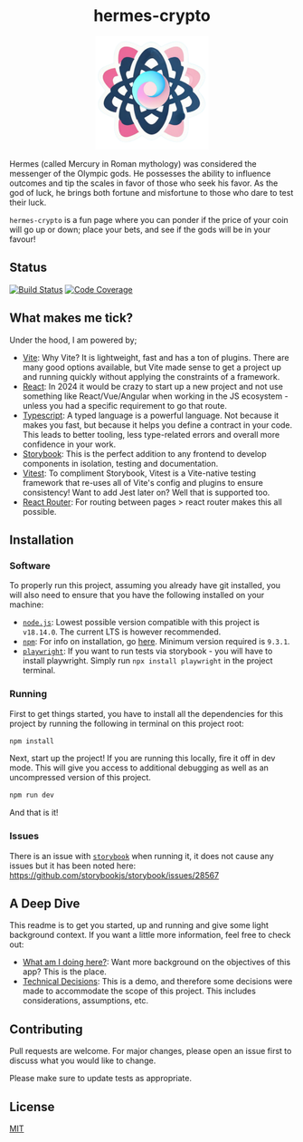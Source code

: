 <h1 align="center"> hermes-crypto</h1>
<p align="center"><img alt="hermes-crypto" src="./src/assets/svg/hermes-crypto-logo.svg" width="200"></p>

Hermes (called Mercury in Roman mythology) was considered the messenger of the Olympic gods. He possesses the ability to influence outcomes and tip the scales in favor of those who seek his favor. As the god of luck, he brings both fortune and misfortune to those who dare to test their luck.

`hermes-crypto` is a fun page where you can ponder if the price of your coin will go up or down; place your bets, and see if the gods will be in your favour!

## Status

[![Build Status](https://github.com/svbygoibear/hermes-crypto/actions/workflows/s3-pipeline.yml/badge.svg?branch=main)]() [![Code Coverage](https://github.com/svbygoibear/hermes-crypto/actions/workflows/test-suite.yml/badge.svg?branch=main)]()

## What makes me tick?

Under the hood, I am powered by;

-   [Vite](https://vitejs.dev/): Why Vite? It is lightweight, fast and has a ton of plugins. There are many good options available, but Vite made sense to get a project up and running quickly without applying the constraints of a framework.
-   [React](https://react.dev/): In 2024 it would be crazy to start up a new project and not use something like React/Vue/Angular when working in the JS ecosystem - unless you had a specific requirement to go that route.
-   [Typescript](https://www.typescriptlang.org/): A typed language is a powerful language. Not because it makes you fast, but because it helps you define a contract in your code. This leads to better tooling, less type-related errors and overall more confidence in your work.
-   [Storybook](https://storybook.js.org/): This is the perfect addition to any frontend to develop components in isolation, testing and documentation.
-   [Vitest](https://vitest.dev/): To compliment Storybook, Vitest is a Vite-native testing framework that re-uses all of Vite's config and plugins to ensure consistency! Want to add Jest later on? Well that is supported too.
-   [React Router](https://reactrouter.com): For routing between pages > react router makes this all possible.

## Installation

### Software

To properly run this project, assuming you already have git installed, you will also need to ensure that you have the following installed on your machine:

-   [`node.js`](https://nodejs.org/en): Lowest possible version compatible with this project is `v18.14.0`. The current LTS is however recommended.
-   [`npm`](https://www.npmjs.com/): For info on installation, go [here](https://docs.npmjs.com/downloading-and-installing-node-js-and-npm). Minimum version required is `9.3.1`.
-   [`playwright`](https://playwright.dev/): If you want to run tests via storybook - you will have to install playwright. Simply run `npx install playwright` in the project terminal.

### Running

First to get things started, you have to install all the dependencies for this project by running the following in terminal on this project root:

```bash
npm install
```

Next, start up the project! If you are running this locally, fire it off in dev mode. This will give you access to additional debugging as well as an uncompressed version of this project.

```bash
npm run dev
```

And that is it!

### Issues

There is an issue with [`storybook`](https://storybook.js.org/) when running it, it does not cause any issues but it has been noted here: https://github.com/storybookjs/storybook/issues/28567

## A Deep Dive

This readme is to get you started, up and running and give some light background context. If you want a little more information, feel free to check out:

-   [What am I doing here?](./docs/goal.md): Want more background on the objectives of this app? This is the place.
-   [Technical Decisions](./docs/choices.md): This is a demo, and therefore some decisions were made to accommodate the scope of this project. This includes considerations, assumptions, etc.

## Contributing

Pull requests are welcome. For major changes, please open an issue first to discuss what you would like to change.

Please make sure to update tests as appropriate.

## License

[MIT](https://choosealicense.com/licenses/mit/)
